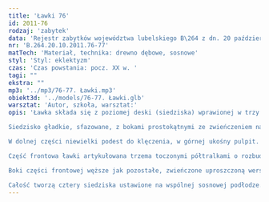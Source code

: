```yaml
---
title: 'Ławki 76'
id: 2011-76
rodzaj: 'zabytek'
data: 'Rejestr zabytków województwa lubelskiego B\264 z dn. 20 października 2011 r. '
nr: 'B.264.20.10.2011.76-77'
matTech: 'Materiał, technika: drewno dębowe, sosnowe'
styl: 'Styl: eklektyzm'
czas: 'Czas powstania: pocz. XX w. '
tagi: ""
ekstra: ""
mp3: '../mp3/76-77. Ławki.mp3'
obiekt3d: '../models/76-77. Ławki.glb'
warsztat: 'Autor, szkoła, warsztat:'
opis: 'Ławka składa się z poziomej deski (siedziska) wprawionej w trzy pionowe deski (boki i noga środkowa) oraz oparcia. 

Siedzisko gładkie, sfazowane, z bokami prostokątnymi ze zwieńczeniem nawiązującym formą do stylizowanej korony. 

W dolnej części niewielki podest do klęczenia, w górnej ukośny pulpit. 

Część frontowa ławki artykułowana trzema toczonymi półtralkami o rozbudowanej formie, flankującymi dwie kwadratowe płyciny z uszakami w narożach. 

Boki części frontowej węższe jak pozostałe, zwieńczone uproszczoną wersją korony. 

Całość tworzą cztery siedziska ustawione na wspólnej sosnowej podłodze. '
---
```



